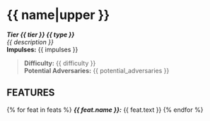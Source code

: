 # {{ name|upper }}

***Tier {{ tier }} {{ type }}***  
*{{ description }}*  
**Impulses:** {{ impulses }}

> **Difficulty:** {{ difficulty }}  
> **Potential Adversaries:** {{ potential_adversaries }}

## FEATURES
{% for feat in feats %}
***{{ feat.name }}:*** {{ feat.text }}
{% endfor %}